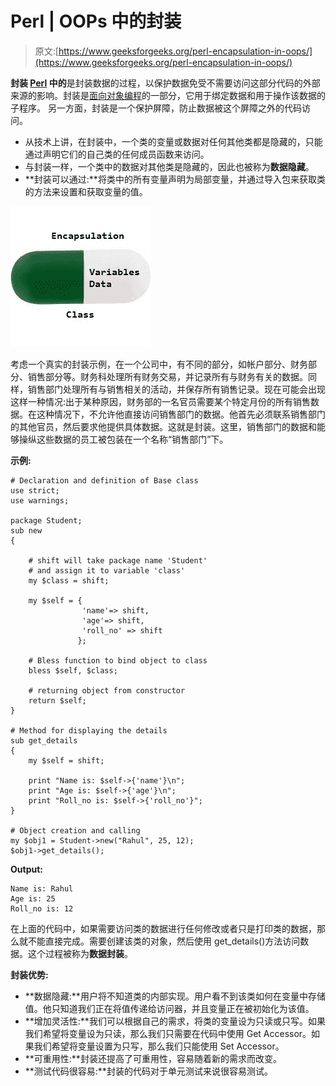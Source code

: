 # Perl | OOPs 中的封装

> 原文:[https://www.geeksforgeeks.org/perl-encapsulation-in-oops/](https://www.geeksforgeeks.org/perl-encapsulation-in-oops/)

**封装 [Perl](https://www.geeksforgeeks.org/introduction-to-perl/) 中的**是封装数据的过程，以保护数据免受不需要访问这部分代码的外部来源的影响。封装是[面向对象编程](https://www.geeksforgeeks.org/object-oriented-programming-oops-in-perl/)的一部分，它用于绑定数据和用于操作该数据的子程序。
另一方面，封装是一个保护屏障，防止数据被这个屏障之外的代码访问。

*   从技术上讲，在封装中，一个类的变量或数据对任何其他类都是隐藏的，只能通过声明它们的自己类的任何成员函数来访问。
*   与封装一样，一个类中的数据对其他类是隐藏的，因此也被称为**数据隐藏**。
*   **封装可以通过:**将类中的所有变量声明为局部变量，并通过导入包来获取类的方法来设置和获取变量的值。

![](img/0ed36914350b3bbc86ee3244011a599f.png)

考虑一个真实的封装示例，在一个公司中，有不同的部分，如帐户部分、财务部分、销售部分等。财务科处理所有财务交易，并记录所有与财务有关的数据。同样，销售部门处理所有与销售相关的活动，并保存所有销售记录。现在可能会出现这样一种情况:出于某种原因，财务部的一名官员需要某个特定月份的所有销售数据。在这种情况下，不允许他直接访问销售部门的数据。他首先必须联系销售部门的其他官员，然后要求他提供具体数据。这就是封装。这里，销售部门的数据和能够操纵这些数据的员工被包装在一个名称“销售部门”下。

**示例:**

```
# Declaration and definition of Base class 
use strict; 
use warnings; 

package Student;
sub new 
{ 

    # shift will take package name 'Student'  
    # and assign it to variable 'class' 
    my $class = shift; 

    my $self = { 
                'name'=> shift, 
                'age'=> shift,
                'roll_no' => shift
               }; 

    # Bless function to bind object to class 
    bless $self, $class; 

    # returning object from constructor 
    return $self; 
} 

# Method for displaying the details
sub get_details 
{ 
    my $self = shift; 

    print "Name is: $self->{'name'}\n"; 
    print "Age is: $self->{'age'}\n"; 
    print "Roll_no is: $self->{'roll_no'}"; 
} 

# Object creation and calling
my $obj1 = Student->new("Rahul", 25, 12);
$obj1->get_details();
```

**Output:**

```
Name is: Rahul
Age is: 25
Roll_no is: 12

```

在上面的代码中，如果需要访问类的数据进行任何修改或者只是打印类的数据，那么就不能直接完成。需要创建该类的对象，然后使用 get_details()方法访问数据。这个过程被称为**数据封装**。

**封装优势:**

*   **数据隐藏:**用户将不知道类的内部实现。用户看不到该类如何在变量中存储值。他只知道我们正在将值传递给访问器，并且变量正在被初始化为该值。
*   **增加灵活性:**我们可以根据自己的需求，将类的变量设为只读或只写。如果我们希望将变量设为只读，那么我们只需要在代码中使用 Get Accessor。如果我们希望将变量设置为只写，那么我们只能使用 Set Accessor。
*   **可重用性:**封装还提高了可重用性，容易随着新的需求而改变。
*   **测试代码很容易:**封装的代码对于单元测试来说很容易测试。